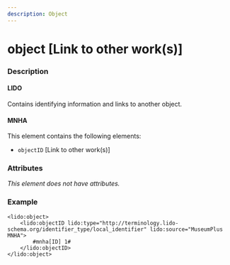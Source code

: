 ```yaml
---
description: Object
---
```


# object \[Link to other work\(s\)\]

### Description

#### LIDO

Contains identifying information and links to another object.

#### MNHA

This element contains the following elements:

* `objectID` \[Link to other work\(s\)\]

### Attributes

_This element does not have attributes._

### Example

```markup
<lido:object>
    <lido:objectID lido:type="http://terminology.lido-schema.org/identifier_type/local_identifier" lido:source="MuseumPlus MNHA">
        #mnha[ID] 1#
    </lido:objectID>
</lido:object>
```

